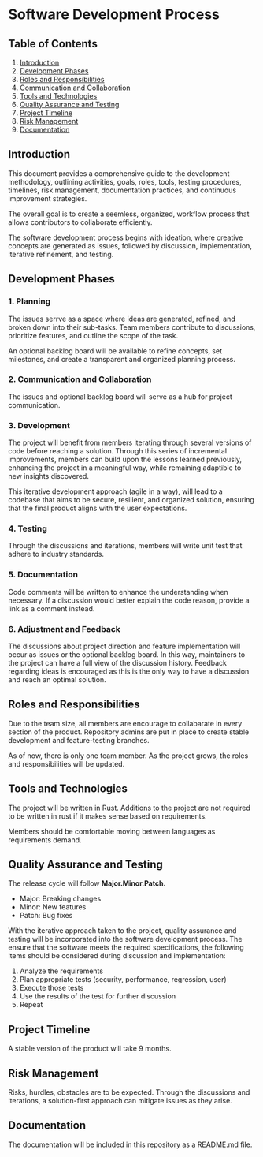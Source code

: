 # Software Development Process 

## Table of Contents

1. [Introduction](#introduction)
2. [Development Phases](#development-phases)
3. [Roles and Responsibilities](#roles-and-responsibilities)
4. [Communication and Collaboration](#communication-and-collaboration)
5. [Tools and Technologies](#tools-and-technologies)
6. [Quality Assurance and Testing](#quality-assurance-and-testing)
7. [Project Timeline](#project-timeline)
8. [Risk Management](#risk-management)
9. [Documentation](#documentation)

## Introduction

This document provides a comprehensive guide to the development methodology, 
outlining activities, goals, roles, tools, testing procedures, timelines, 
risk management, documentation practices, and continuous improvement strategies.

The overall goal is to create a seemless, organized, workflow process that allows 
contributors to collaborate efficiently.

The software development process begins with ideation, where creative concepts
are generated as issues, followed by discussion, implementation, iterative refinement, and testing.

## Development Phases

### 1. Planning
The issues serrve as a space where ideas are generated, refined,
and broken down into their sub-tasks. Team members contribute to discussions, prioritize features, and
outline the scope of the task. 

An optional backlog board will be available to refine concepts, set milestones, and create a transparent
and organized planning process.

### 2. Communication and Collaboration
The issues and optional backlog board will serve as a hub for project communication. 

### 3. Development
The project will benefit from members iterating through several versions of code
before reaching a solution. Through this series of incremental improvements,
members can build upon the lessons learned previously, enhancing the project in a
meaningful way, while remaining adaptible to new insights discovered.

This iterative development approach (agile in a way), will lead to a codebase
that aims to be secure, resilient, and organized solution, ensuring that the
final product aligns with the user expectations.

### 4. Testing 
Through the discussions and iterations, members will write unit test that adhere
to industry standards.

### 5. Documentation
Code comments will be written to enhance the understanding when necessary.
If a discussion would better explain the code reason, provide a link as a comment
instead.

### 6. Adjustment and Feedback
The discussions about project direction and feature implementation will occur as issues or the optional backlog board. In this way, maintainers to the project can have a full
view of the discussion history. Feedback regarding ideas is encouraged as this is
the only way to have a discussion and reach an optimal solution.

## Roles and Responsibilities

Due to the team size, all members are encourage to collabarate in every section
of the product. Repository admins are put in place to create stable development
and feature-testing branches.

As of now, there is only one team member. As the project grows, the roles and
responsibilities will be updated.

## Tools and Technologies

The project will be written in Rust. Additions to the project are not required to be written in rust if it makes sense based on requirements.

Members should be comfortable moving between languages as requirements demand.

## Quality Assurance and Testing

The release cycle will follow **Major.Minor.Patch.**
- Major: Breaking changes
- Minor: New features
- Patch: Bug fixes

With the iterative approach taken to the project, quality assurance and testing
will be incorporated into the software development process. The ensure that the
software meets the required specifications, the following items should be
considered during discussion and implementation:

1. Analyze the requirements
2. Plan appropriate tests (security, performance, regression, user)
3. Execute those tests
4. Use the results of the test for further discussion
5. Repeat

## Project Timeline

A stable version of the product will take 9 months. 

## Risk Management

Risks, hurdles, obstacles are to be expected. Through the discussions and
iterations, a solution-first approach can mitigate issues as they arise.

## Documentation

The documentation will be included in this repository as a README.md file.


